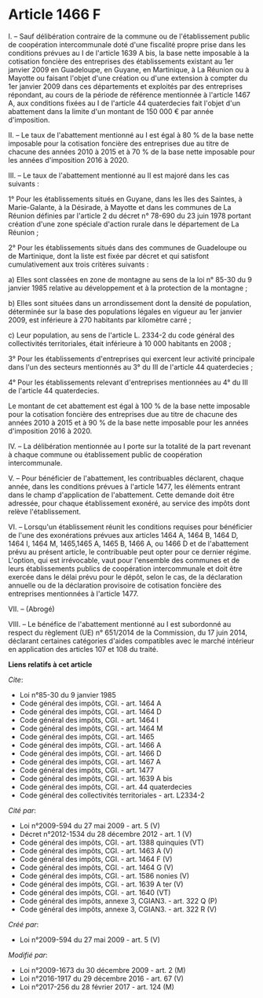# Article 1466 F

I. – Sauf délibération contraire de la commune ou de l'établissement public de coopération intercommunale doté d'une
fiscalité propre prise dans les conditions prévues au I de l'article 1639 A bis, la base nette imposable à la cotisation
foncière des entreprises des établissements existant au 1er janvier 2009 en Guadeloupe, en Guyane, en Martinique, à La
Réunion ou à Mayotte ou faisant l'objet d'une création ou d'une extension à compter du 1er janvier 2009 dans ces départements
et exploités par des entreprises répondant, au cours de la période de référence mentionnée à l'article 1467 A, aux conditions
fixées au I de l'article 44 quaterdecies fait l'objet d'un abattement dans la limite d'un montant de 150 000 € par année
d'imposition.

II. – Le taux de l'abattement mentionné au I est égal à 80 % de la base nette imposable pour la cotisation foncière des
entreprises due au titre de chacune des années 2010 à 2015 et à 70 % de la base nette imposable pour les années d'imposition
2016 à 2020.

III. – Le taux de l'abattement mentionné au II est majoré dans les cas suivants :

1° Pour les établissements situés en Guyane, dans les îles des Saintes, à Marie-Galante, à la Désirade, à Mayotte et dans les
communes de La Réunion définies par l'article 2 du décret n° 78-690 du 23 juin 1978 portant création d'une zone spéciale
d'action rurale dans le département de La Réunion ;

2° Pour les établissements situés dans des communes de Guadeloupe ou de Martinique, dont la liste est fixée par décret et qui
satisfont cumulativement aux trois critères suivants :

a) Elles sont classées en zone de montagne au sens de la loi n° 85-30 du 9 janvier 1985 relative au développement et à la
protection de la montagne ;

b) Elles sont situées dans un arrondissement dont la densité de population, déterminée sur la base des populations légales en
vigueur au 1er janvier 2009, est inférieure à 270 habitants par kilomètre carré ;

c) Leur population, au sens de l'article L. 2334-2 du code général des collectivités territoriales, était inférieure à 10 000
habitants en 2008 ;

3° Pour les établissements d'entreprises qui exercent leur activité principale dans l'un des secteurs mentionnés au 3° du III
de l'article 44 quaterdecies ;

4° Pour les établissements relevant d'entreprises mentionnées au 4° du III de l'article 44 quaterdecies.

Le montant de cet abattement est égal à 100 % de la base nette imposable pour la cotisation foncière des entreprises due au
titre de chacune des années 2010 à 2015 et à 90 % de la base nette imposable pour les années d'imposition 2016 à 2020.

IV. – La délibération mentionnée au I porte sur la totalité de la part revenant à chaque commune ou établissement public de
coopération intercommunale.

V. – Pour bénéficier de l'abattement, les contribuables déclarent, chaque année, dans les conditions prévues à l'article
1477, les éléments entrant dans le champ d'application de l'abattement. Cette demande doit être adressée, pour chaque
établissement exonéré, au service des impôts dont relève l'établissement.

VI. – Lorsqu'un établissement réunit les conditions requises pour bénéficier de l'une des exonérations prévues aux articles
1464 A, 1464 B, 1464 D, 
1464 I, 1464 M, 1465,1465 A, 1465 B, 
1466 A, ou 1466 D et de l'abattement prévu au présent article, le contribuable peut opter pour ce dernier régime. L'option,
qui est irrévocable, vaut pour l'ensemble des communes et de leurs établissements publics de coopération intercommunale et
doit être exercée dans le délai prévu pour le dépôt, selon le cas, de la déclaration annuelle ou de la déclaration provisoire
de cotisation foncière des entreprises mentionnées à l'article 1477.

VII. – (Abrogé)

VIII. – Le bénéfice de l'abattement mentionné au I est subordonné au respect du règlement (UE) n° 651/2014 de la Commission,
du 17 juin 2014, déclarant certaines catégories d'aides compatibles avec le marché intérieur en application des articles 107
et 108 du traité.

**Liens relatifs à cet article**

_Cite_:

  - Loi n°85-30 du 9 janvier 1985
  - Code général des impôts, CGI. - art. 1464 A
  - Code général des impôts, CGI. - art. 1464 D
  - Code général des impôts, CGI. - art. 1464 I
  - Code général des impôts, CGI. - art. 1464 M
  - Code général des impôts, CGI. - art. 1465
  - Code général des impôts, CGI. - art. 1466 A
  - Code général des impôts, CGI. - art. 1466 D
  - Code général des impôts, CGI. - art. 1467 A
  - Code général des impôts, CGI. - art. 1477
  - Code général des impôts, CGI. - art. 1639 A bis
  - Code général des impôts, CGI. - art. 44 quaterdecies
  - Code général des collectivités territoriales - art. L2334-2

_Cité par_:

  - Loi n°2009-594 du 27 mai 2009 - art. 5 (V)
  - Décret n°2012-1534 du 28 décembre 2012 - art. 1 (V)
  - Code général des impôts, CGI. - art. 1388 quinquies (VT)
  - Code général des impôts, CGI. - art. 1463 A (V)
  - Code général des impôts, CGI. - art. 1464 F (V)
  - Code général des impôts, CGI. - art. 1464 G (V)
  - Code général des impôts, CGI. - art. 1586 nonies (V)
  - Code général des impôts, CGI. - art. 1639 A ter (V)
  - Code général des impôts, CGI. - art. 1640 (VT)
  - Code général des impôts, annexe 3, CGIAN3. - art. 322 Q (P)
  - Code général des impôts, annexe 3, CGIAN3. - art. 322 R (V)

_Créé par_:

  - Loi n°2009-594 du 27 mai 2009 - art. 5 (V)

_Modifié par_:

  - Loi n°2009-1673 du 30 décembre 2009 - art. 2 (M)
  - Loi n°2016-1917 du 29 décembre 2016 - art. 67 (V)
  - Loi n°2017-256 du 28 février 2017 - art. 124 (M)
